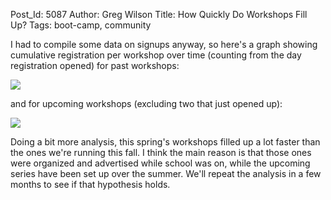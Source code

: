 Post_Id: 5087
Author: Greg Wilson
Title: How Quickly Do Workshops Fill Up?
Tags: boot-camp, community

<p>I had to compile some data on signups anyway, so here's a graph showing cumulative registration per workshop over time (counting from the day registration opened) for past workshops:</p>
<p><img src="|filename|/files/2012/09/past.png" /></p>
<p>and for upcoming workshops (excluding two that just opened up):</p>
<p><img src="|filename|/files/2012/09/future.png" /></p>
<p>Doing a bit more analysis, this spring's workshops filled up a lot faster than the ones we're running this fall. I think the main reason is that those ones were organized and advertised while school was on, while the upcoming series have been set up over the summer.  We'll repeat the analysis in a few months to see if that hypothesis holds.</p>
